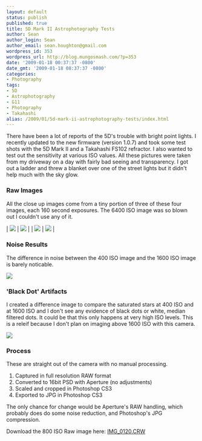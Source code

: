```yaml
---
layout: default
status: publish
published: true
title: 5D Mark II Astrophotography Tests
author: Sean
author_login: Sean
author_email: sean.houghton@gmail.com
wordpress_id: 353
wordpress_url: http://blog.mungosmash.com/?p=353
date: '2009-01-18 00:37:37 -0800'
date_gmt: '2009-01-18 08:37:37 -0800'
categories:
- Photography
tags:
- 5D
- Astrophotography
- G11
- Photography
- Takahashi
alias: /2009/01/5d-mark-ii-astrophotography-tests/index.html
---
```

There have been a lot of reports of the 5D's trouble with bright point lights. I recently updated to the new firmware (version 1.0.7) and took some test shots with the 5D Mark II and a Takahashi FS102 refractor. I also wanted to test out the sensitivity at various ISO values. All these pictures were taken from my driveway on a day with fairly bad seeing and transparency. I got out a ladder and threw a blanket over one of the street lights but it didn't help much with the sky glow.

### Raw Images
All the close up images come from a tiny portion of three of these four images, each 160 second exposures. The 6400 ISO image was so blown out I couldn't use any of it.

| [![]({{site.url_root}}/media/2009/01/160sec-400iso-150x150.jpg)]({{site.url_root}}/2009/01/160sec-400iso.jpg) | [![]({{site.url_root}}/media/2009/01/160sec-800iso-150x150.jpg)]({{site.url_root}}/media/2009/01/160sec-800iso.jpg) |
| [![]({{site.url_root}}/media/2009/01/160sec-1600iso-150x150.jpg)]({{site.url_root}}/media/2009/01/160sec-1600iso.jpg) | [![]({{site.url_root}}/media/2009/01/160sec-6400iso-150x150.jpg)]({{site.url_root}}/media/2009/01/160sec-6400iso.jpg) |


### Noise Results
The difference in noise between the 400 ISO image and the 1600 ISO image is barely noticable.

![]({{site.url_root}}/media/2009/01/iso-zoom-comparison.jpg)


### 'Black Dot' Artifacts

I created a difference image to compare the saturated stars at 400 ISO and at 1600 ISO and I don't see any evidence of black dots or white, median filtered dots. It could be that this only happens at very high ISO levels. This is a releif because I don't plan on imaging above 1600 ISO with this camera.


![]({{site.url_root}}/media/2009/01/iso-diff.jpg)


### Process

These are straight out of the camera with no manual processing.


1. Captured in full resolution RAW format
1. Converted to 16bit PSD with Aperture (no adjustments)
1. Scaled and cropped in Photoshop CS3
1. Exported to JPG in Photoshop CS3

The only chance for change would be Aperture's RAW handling, which probably does do some noise reduction, and Photoshop's JPG compression.

Download the 800 ISO Raw image here: [IMG_0120.CRW]({{site.url_root}}/media/2009/01/IMG_0120.CR2)

